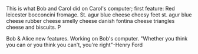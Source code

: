 
This is what Bob and Carol did on Carol's computer; first feature:
Red leicester bocconcini fromage. St. agur blue cheese cheesy feet st. agur blue cheese rubber cheese smelly cheese danish fontina cheese triangles cheese and biscuits. P

Bob & Alice new features. Working on Bob's computer.
"Whether you think you can or you think you can't, you're right"-Henry Ford

